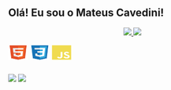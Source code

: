 ## Olá! Eu sou o Mateus Cavedini!
<div align="center">
<!--   <a href="https://github.com/mateuscavedini">
  <img height="150em" src="https://github-readme-stats.vercel.app/api?username=mateuscavedini&show_icons=true&theme=rose_pine&include_all_commits=true&count_private=true"/>
  <img height="150em" src="https://github-readme-stats.vercel.app/api/top-langs/?username=mateuscavedini&layout=compact&langs_count=7&theme=rose_pine"/>
  </a> -->
  <a href="https://github.com/mateuscavedini">
  <img height="150em" src="https://github-readme-stats.vercel.app/api?username=mateuscavedini&show_icons=true&include_all_commits=true&count_private=true&title_color=ff7edb&icon_color=fede5d&text_color=36f9f6&bg_color=2b213a"/>
  <img height="150em" src="https://github-readme-stats.vercel.app/api/top-langs/?username=mateuscavedini&layout=compact&langs_count=7&title_color=ff7edb&icon_color=fede5d&text_color=36f9f6&bg_color=2b213a"/>
  </a>
</div>
<div style="display: inline_block"><br>
  <img align="center" alt="HTML5" height="30" width="40" src="https://raw.githubusercontent.com/devicons/devicon/master/icons/html5/html5-original.svg">
  <img align="center" alt="CSS3" height="30" width="40" src="https://raw.githubusercontent.com/devicons/devicon/master/icons/css3/css3-original.svg">
  <img align="center" alt="JavaScript" height="30" width="40" src="https://raw.githubusercontent.com/devicons/devicon/master/icons/javascript/javascript-plain.svg">
</div>
  
##
  
<div> 
  <a href = "mailto:mateuscvdn@gmail.com"><img src="https://img.shields.io/badge/Gmail-D14836?style=for-the-badge&logo=gmail&logoColor=white" target="_blank"></a>
  <a href="https://www.linkedin.com/in/mateus-cavedini-pereira-4292691a2" target="_blank"><img src="https://img.shields.io/badge/-LinkedIn-%230077B5?style=for-the-badge&logo=linkedin&logoColor=white" target="_blank"></a> 
</div>
